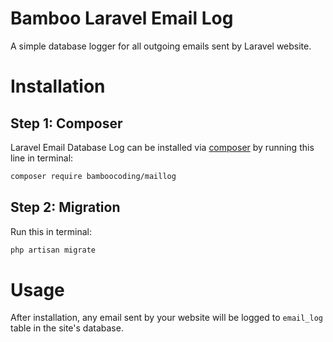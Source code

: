 # Bamboo Laravel Email Log

A simple database logger for all outgoing emails sent by Laravel website.

# Installation

## Step 1: Composer

Laravel Email Database Log can be installed via [composer](http://getcomposer.org) by running this line in terminal:

```bash
composer require bamboocoding/maillog
```

## Step 2: Migration

Run this in terminal:
```bash
php artisan migrate
```

# Usage

After installation, any email sent by your website will be logged to `email_log` table in the site's database.
